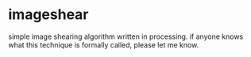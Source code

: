 # imageshear

simple image shearing algorithm written in processing. if anyone knows what this technique is formally called, please let me know.
